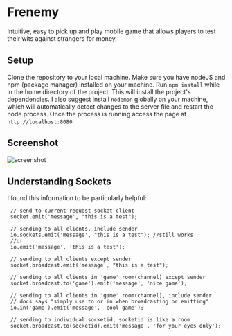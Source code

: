 # Frenemy
Intuitive, easy to pick up and play mobile game that allows players to test their wits against strangers for money.

## Setup
Clone the repository to your local machine. Make sure you have nodeJS and npm (package manager) installed on your machine. Run `npm install` while in the home directory of the project. This will install the project's dependencies. I also suggest install `nodemon` globally on your machine, which will automatically detect changes to the server file and restart the node process. Once the process is running access the page at `http://localhost:8080`.

## Screenshot
![screenshot](https://i.gyazo.com/103cf9b2b06d717c10b8385528c958f1.png)

## Understanding Sockets
I found this information to be particularly helpful:

```
 // send to current request socket client
 socket.emit('message', "this is a test");

 // sending to all clients, include sender
 io.sockets.emit('message', "this is a test"); //still works
 //or
 io.emit('message', 'this is a test');

 // sending to all clients except sender
 socket.broadcast.emit('message', "this is a test");

 // sending to all clients in 'game' room(channel) except sender
 socket.broadcast.to('game').emit('message', 'nice game');

 // sending to all clients in 'game' room(channel), include sender
 // docs says "simply use to or in when broadcasting or emitting"
 io.in('game').emit('message', 'cool game');

 // sending to individual socketid, socketid is like a room
 socket.broadcast.to(socketid).emit('message', 'for your eyes only');
 ```